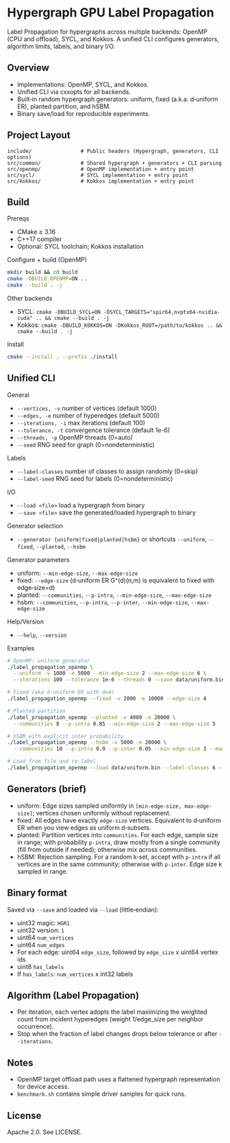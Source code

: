 # Hypergraph GPU Label Propagation

Label Propagation for hypergraphs across multiple backends: OpenMP (CPU and offload), SYCL, and Kokkos. A unified CLI configures generators, algorithm limits, labels, and binary I/O.

## Overview

- Implementations: OpenMP, SYCL, and Kokkos.
- Unified CLI via cxxopts for all backends.
- Built‑in random hypergraph generators: uniform, fixed (a.k.a. d‑uniform ER), planted partition, and hSBM.
- Binary save/load for reproducible experiments.

## Project Layout

```
include/                # Public headers (Hypergraph, generators, CLI options)
src/common/             # Shared hypergraph + generators + CLI parsing
src/openmp/             # OpenMP implementation + entry point
src/sycl/               # SYCL implementation + entry point
src/kokkos/             # Kokkos implementation + entry point
```

## Build

Prereqs
- CMake ≥ 3.16
- C++17 compiler
- Optional: SYCL toolchain; Kokkos installation

Configure + build (OpenMP)
```bash
mkdir build && cd build
cmake -DBUILD_OPENMP=ON ..
cmake --build . -j
```

Other backends
- SYCL: `cmake -DBUILD_SYCL=ON -DSYCL_TARGETS="spir64,nvptx64-nvidia-cuda" .. && cmake --build . -j`
- Kokkos: `cmake -DBUILD_KOKKOS=ON -DKokkos_ROOT=/path/to/kokkos .. && cmake --build . -j`

Install
```bash
cmake --install . --prefix ./install
```

## Unified CLI

General
- `--vertices, -v` number of vertices (default 1000)
- `--edges, -e` number of hyperedges (default 5000)
- `--iterations, -i` max iterations (default 100)
- `--tolerance, -t` convergence tolerance (default 1e-6)
- `--threads, -p` OpenMP threads (0=auto)
- `--seed` RNG seed for graph (0=nondeterministic)

Labels
- `--label-classes` number of classes to assign randomly (0=skip)
- `--label-seed` RNG seed for labels (0=nondeterministic)

I/O
- `--load <file>` load a hypergraph from binary
- `--save <file>` save the generated/loaded hypergraph to binary

Generator selection
- `--generator {uniform|fixed|planted|hsbm}` or shortcuts `--uniform`, `--fixed`, `--planted`, `--hsbm`

Generator parameters
- uniform: `--min-edge-size`, `--max-edge-size`
- fixed: `--edge-size` (d‑uniform ER G^(d)(n,m) is equivalent to fixed with edge‑size=d)
- planted: `--communities`, `--p-intra`, `--min-edge-size`, `--max-edge-size`
- hsbm: `--communities`, `--p-intra`, `--p-inter`, `--min-edge-size`, `--max-edge-size`

Help/Version
- `--help`, `--version`

Examples
```bash
# OpenMP: uniform generator
./label_propagation_openmp \
  --uniform -v 1000 -e 5000 --min-edge-size 2 --max-edge-size 6 \
  --iterations 100 --tolerance 1e-6 --threads 0 --save data/uniform.bin

# Fixed (aka d-uniform ER with d=4)
./label_propagation_openmp --fixed -v 2000 -e 10000 --edge-size 4

# Planted partition
./label_propagation_openmp --planted -v 4000 -e 20000 \
  --communities 8 --p-intra 0.85 --min-edge-size 2 --max-edge-size 5

# hSBM with explicit inter probability
./label_propagation_openmp --hsbm -v 5000 -e 20000 \
  --communities 10 --p-intra 0.9 --p-inter 0.05 --min-edge-size 3 --max-edge-size 6

# Load from file and re-label
./label_propagation_openmp --load data/uniform.bin --label-classes 6 --label-seed 42
```

## Generators (brief)
- uniform: Edge sizes sampled uniformly in `[min-edge-size, max-edge-size]`; vertices chosen uniformly without replacement.
- fixed: All edges have exactly `edge-size` vertices. Equivalent to d‑uniform ER when you view edges as uniform d‑subsets.
- planted: Partition vertices into `communities`. For each edge, sample size in range; with probability `p-intra`, draw mostly from a single community (fill from outside if needed); otherwise mix across communities.
- hSBM: Rejection sampling. For a random k‑set, accept with `p-intra` if all vertices are in the same community; otherwise with `p-inter`. Edge size k sampled in range.

## Binary format
Saved via `--save` and loaded via `--load` (little‑endian):
- uint32 magic: `HGR1`
- uint32 version: `1`
- uint64 `num_vertices`
- uint64 `num_edges`
- For each edge: uint64 `edge_size`, followed by `edge_size` x uint64 vertex ids
- uint8 `has_labels`
- If `has_labels`: `num_vertices` x int32 labels

## Algorithm (Label Propagation)
- Per iteration, each vertex adopts the label maximizing the weighted count from incident hyperedges (weight 1/edge_size per neighbor occurrence).
- Stop when the fraction of label changes drops below tolerance or after `--iterations`.

## Notes
- OpenMP target offload path uses a flattened hypergraph representation for device access.
- `benchmark.sh` contains simple driver samples for quick runs.

## License
Apache 2.0. See LICENSE.
